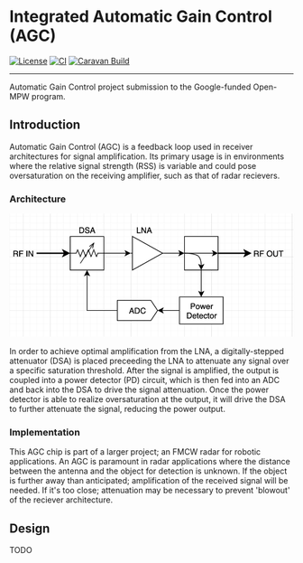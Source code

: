 # Integrated Automatic Gain Control (AGC)

[![License](https://img.shields.io/badge/License-Apache%202.0-blue.svg)](https://opensource.org/licenses/Apache-2.0) [![CI](https://github.com/ryanrocket/caravel_automatic_gain_control/actions/workflows/user_project_ci.yml/badge.svg)](https://github.com/ryanrocket/caravel_automatic_gain_control/actions/workflows/user_project_ci.yml) [![Caravan Build](https://github.com/ryanrocket/caravel_automatic_gain_control/actions/workflows/caravan_build.yml/badge.svg)](https://github.com/ryanrocket/caravel_automatic_gain_control/actions/workflows/caravan_build.yml)

---

Automatic Gain Control project submission to the Google-funded Open-MPW program.

## Introduction

Automatic Gain Control (AGC) is a feedback loop used in receiver architectures for signal amplification. Its primary usage is in environments where the relative signal strength (RSS) is variable and could pose oversaturation on the receiving amplifier, such as that of radar recievers.

### Architecture

![architecture](docs/img/block_diagram.png)

In order to achieve optimal amplification from the LNA, a digitally-stepped attenuator (DSA) is placed preceeding the LNA to attenuate any signal over a specific saturation threshold. After the signal is amplified, the output is coupled into a power detector (PD) circuit, which is then fed into an ADC and back into the DSA to drive the signal attenuation. Once the power detector is able to realize oversaturation at the output, it will drive the DSA to further attenuate the signal, reducing the power output. 

### Implementation

This AGC chip is part of a larger project; an FMCW radar for robotic applications. An AGC is paramount in radar applications where the distance between the antenna and the object for detection is unknown. If the object is further away than anticipated; amplification of the received signal will be needed. If it's too close; attenuation may be necessary to prevent 'blowout' of the reciever architecture. 

## Design

TODO
